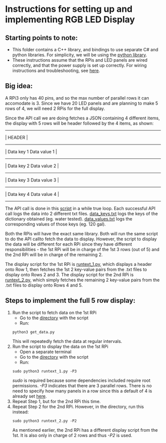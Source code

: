 # Instructions for setting up and implementing RGB LED Display


## Starting points to note:
-   This folder contains a C++ library, and bindings to use separate C# and python libraries. For simplicity, we will be using the [python library](rgb-led-display-library/bindings/python).
-   These instructions assume that the RPis and LED panels are wired correctly, and that the power supply is set up correctly. For wiring instructions and troubleshooting, see [here](rgb-led-display-library/wiring.md).


## Big idea:
A RPi3 only has 40 pins, and so the max number of parallel rows it can accomodate is 3. Since we have 20 LED panels and are planning to make 5 rows of 4, we will need 2 RPis for the full display.

Since the API call we are doing fetches a JSON containing 4 different items, the display with 5 rows will be header followed by the 4 items, as shown:

- - - - - - - - - - - - - - - - - - - - - - - - - - - -
|                      HEADER                         |
- - - - - - - - - - - - - - - - - - - - - - - - - - - -
|   Data key 1                        Data value 1    |
- - - - - - - - - - - - - - - - - - - - - - - - - - - -
|   Data key 2                        Data value 2    |
- - - - - - - - - - - - - - - - - - - - - - - - - - - -
|   Data key 3                        Data value 3    |
- - - - - - - - - - - - - - - - - - - - - - - - - - - -
|   Data key 4                        Data value 4    |
- - - - - - - - - - - - - - - - - - - - - - - - - - - -

The API call is done in this [script](rgb-led-display-library/bindings/python/samples/data-files/get_data.py) in a while true loop. Each successful API call logs the data into 2 different txt files. [data_keys.txt](rgb-led-display-library/bindings/python/samples/data-files/data_keys.txt) logs the keys of the dictionary obtained (eg. water tested). [data_values.txt](rgb-led-display-library/bindings/python/samples/data-files/data_values.txt) logs the corresponding values of those keys (eg. 120 gal).

Both the RPis will have the exact same library. Both will run the same script to do the API callto  fetch the data to display. However, the script to display the data will be different for each RPi since they have different responsibilities - the 1st RPi will be in charge of the 1st 3 rows (out of 5) and the 2nd RPi will be in charge of the remaining 2.

The display script for the 1st RPi is [runtext_1.py](rgb-led-display-library/bindings/python/samples/runtext_1.py), which displays a header onto Row 1, then fetches the 1st 2 key-value pairs from the .txt files to display onto Rows 2 and 3. The display script for the 2nd RPi is [runtext_2.py](rgb-led-display-library/bindings/python/samples/runtext_2.py), which simply fetches the remaining 2 key-value pairs from the .txt files to display onto Rows 4 and 5.


## Steps to implement the full 5 row display:
1.  Run the script to fetch data on the 1st RPi
    -   Go to the [directory](rgb-led-display-library/bindings/python/samples/data-files) with the script
    -   Run:
    ```
    python3 get_data.py
    ```
    This will repeatedly fetch the data at regular intervals.
2.  Run the script to display the data on the 1st RPi
    -   Open a separate terminal
    -   Go to the [directory](rgb-led-display-library/bindings/python/samples) with the script
    -   Run:
    ```
    sudo python3 runtext_1.py -P3
    ```
    _sudo_ is required because some dependencies included require root permissions. _-P3_ indicates that there are 3 parallel rows. There is no need to specify how many panels in a row since this a default of 4 is already set [here](rgb-led-display-library/bindings/python/samples/samplebase.py).
3.  Repeat Step 1, but for the 2nd RPi this time.
4.  Repeat Step 2 for the 2nd RPi. However, in the directory, run this instead:
    ```
    sudo python3 runtext_2.py -P2
    ```
    As mentioned earlier, the 2nd RPi has a different display script from the 1st. It is also only in charge of 2 rows and thus _-P2_ is used.